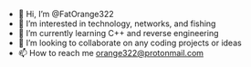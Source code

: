 - 👋 Hi, I’m @FatOrange322
- 👀 I’m interested in technology, networks, and fishing
- 🌱 I’m currently learning C++ and reverse engineering
- 💞️ I’m looking to collaborate on any coding projects or ideas
- 📫 How to reach me orange322@protonmail.com

<!---
FatOrange322/FatOrange322 is a ✨ special ✨ repository because its `README.md` (this file) appears on your GitHub profile.
You can click the Preview link to take a look at your changes.
--->
